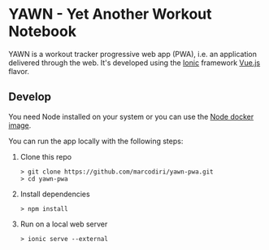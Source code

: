 # YAWN - Yet Another Workout Notebook
YAWN is a workout tracker progressive web app (PWA), i.e. an application delivered through the web. It's developed using the [Ionic](https://ionicframework.com/) framework [Vue.js](https://vuejs.org/) flavor.

## Develop
You need Node installed on your system or you can use the [Node docker image](https://hub.docker.com/_/node).

You can run the app locally with the following steps:

1.  Clone this repo
    ```shell
    > git clone https://github.com/marcodiri/yawn-pwa.git
    > cd yawn-pwa
    ```
2.  Install dependencies
    ```shell
    > npm install
    ```
3.  Run on a local web server
    ```shell
    > ionic serve --external
    ```